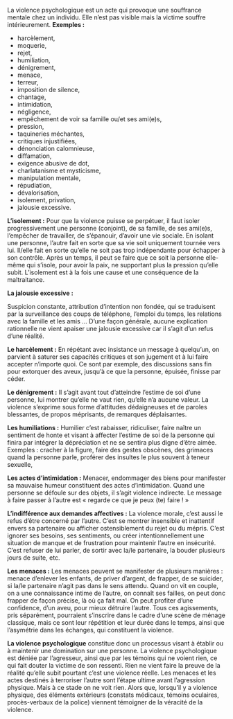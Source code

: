 La violence psychologique est un acte qui provoque une souffrance mentale chez un individu. Elle n’est pas visible mais la victime souffre intérieurement.
**Exemples :** 
- harcèlement, 
- moquerie, 
- rejet, 
- humiliation, 
- dénigrement, 
- menace, 
- terreur, 
- imposition de silence, 
- chantage, 
- intimidation, 
- négligence, 
- empêchement de voir sa famille ou/et ses ami(e)s, 
- pression, 
- taquineries méchantes, 
- critiques injustifiées, 
- dénonciation calomnieuse, 
- diffamation, 
- exigence abusive de dot, 
- charlatanisme et mysticisme, 
- manipulation mentale, 
- répudiation, 
- dévalorisation, 
- isolement, privation, 
- jalousie excessive. 

**L’isolement :** 
Pour que la violence puisse se perpétuer, il faut isoler progressivement une personne (conjoint), de sa famille, de ses ami(e)s, l’empêcher de travailler, de s’épanouir, d’avoir une vie sociale. En isolant une personne, l’autre fait en sorte que sa vie soit uniquement tournée vers lui. Il/elle fait en sorte qu’elle ne soit pas trop indépendante pour échapper à son contrôle. 
Après un temps, il peut se faire que ce soit la personne elle-même qui s’isole, pour avoir la paix, ne supportant plus la pression qu’elle subit. L’isolement est à la fois une cause et une conséquence de la maltraitance.

**La jalousie excessive :** 

Suspicion constante, attribution d’intention non fondée, qui se traduisent par la surveillance des coups de téléphone, l’emploi du temps, les relations avec la famille et les amis …
D’une façon générale, aucune explication rationnelle ne vient apaiser une jalousie excessive car il s’agit d’un refus d’une réalité.

**Le harcèlement :**
En répétant avec insistance un message à quelqu’un, on parvient à saturer ses capacités critiques et son jugement et à lui faire accepter n’importe quoi. Ce sont par exemple, des discussions sans fin pour extorquer des aveux, jusqu’à ce que la personne, épuisée, finisse par céder.


**Le dénigrement :**
Il s’agit avant tout d’atteindre l’estime de soi d’une personne, lui montrer qu’elle ne vaut rien, qu’elle n’a aucune valeur. La violence s’exprime sous forme d’attitudes dédaigneuses et de paroles blessantes, de propos méprisants, de remarques déplaisantes.

**Les humiliations :**
Humilier c’est rabaisser, ridiculiser, faire naître un sentiment de honte et visant à affecter l’estime de soi de la personne qui finira par intégrer la dépréciation et ne se sentira plus digne d’être aimée.
Exemples : cracher à la figure, faire des gestes obscènes, des grimaces quand la personne parle, proférer des insultes le plus souvent à teneur sexuelle, 

**Les actes d’intimidation :**
Menacer, endommager des biens pour manifester sa mauvaise humeur constituent des actes d’intimidation. Quand une personne se défoule sur des objets, il s’agit violence indirecte. Le message à faire passer à l’autre est « regarde ce que je peux (te) faire ! »

**L’indifférence aux demandes affectives :**
La violence morale, c’est aussi le refus d’être concerné par l’autre. C’est se montrer insensible et inattentif envers sa partenaire ou afficher ostensiblement du rejet ou du mépris. C’est ignorer ses besoins, ses sentiments, ou créer intentionnellement une situation de manque et de frustration pour maintenir l’autre en insécurité. C’est refuser de lui parler, de sortir avec la/le partenaire, la bouder plusieurs jours de suite, etc.

**Les menaces :**
Les menaces peuvent se manifester de plusieurs manières :  menace d’enlever les enfants, de priver d’argent, de frapper, de se suicider, si la/le partenaire n’agit pas dans le sens attendu. Quand on vit en couple, on a une connaissance intime de l’autre, on connaît ses failles, on peut donc frapper de façon précise, là où ça fait mal. On peut profiter d’une confidence, d’un aveu, pour mieux détruire l’autre.
Tous ces agissements, pris séparément, pourraient s’inscrire dans le cadre d’une scène de ménage classique, mais ce sont leur répétition et leur durée dans le temps, ainsi que l’asymétrie dans les échanges, qui constituent la violence.

**La violence psychologique** constitue donc un processus visant à établir ou à maintenir une domination sur une personne.  La violence psychologique est déniée par l’agresseur, ainsi que par les témoins qui ne voient rien, ce qui fait douter la victime de son ressenti. Rien ne vient faire la preuve de la réalité qu’elle subit pourtant c’est une violence réelle.
Les menaces et les actes destinés à terroriser l’autre sont l’étape ultime avant l’agression physique. Mais à ce stade on ne voit rien. Alors que, lorsqu’il y a violence physique, des éléments extérieurs (constats médicaux, témoins oculaires, procès-verbaux de la police) viennent témoigner de la véracité de la violence.
